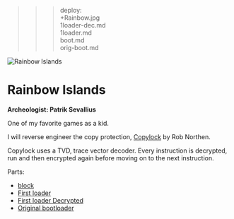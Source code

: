 >>> deploy:<br>
>>> +Rainbow.jpg<br>
>>> 1loader-dec.md<br>
>>> 1loader.md<br>
>>> boot.md<br>
>>> orig-boot.md<br>

![Rainbow Islands](Rainbow.jpg)

# Rainbow Islands

**Archeologist: Patrik Sevallius**

One of my favorite games as a kid.

I will reverse engineer the copy protection, [Copylock](http://en.wikipedia.org/wiki/Rob_Northen_copylock) by Rob Northen.

Copylock uses a TVD, trace vector decoder. Every instruction is decrypted, run and then encrypted again before moving on to the next instruction.

Parts:
  - [block](boot.md) 
  - [First loader](1loader.md) 
  - [First loader Decrypted](1loader-dec.md) 
  - [Original bootloader](orig-boot.md)